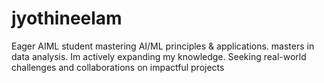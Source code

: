 # jyothineelam
Eager AIML student mastering AI/ML principles &amp; applications. masters in data analysis. Im actively expanding my knowledge. Seeking real-world challenges and collaborations on impactful projects
